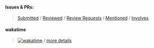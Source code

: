 #### Issues & PRs:
> [Submitted](https://github.com/pulls?q=is%3Apr+author%3Ayoshinorin+archived%3Afalse+-user%3Ayoshinorin+is%3Aopen) /
 [Reviewed](https://github.com/pulls?q=is%3Apr+archived%3Afalse+reviewed-by%3Ayoshinorin+is%3Aclosed+-user%3Ayoshinorin+is%3Aopen) /
 [Review Requests](https://github.com/pulls?q=is%3Apr+archived%3Afalse+is%3Aclosed+review-requested%3Ayoshinorin+-user%3Ayoshinorin+is%3Aopen) /
 [Mentioned](https://github.com/pulls?q=is%3Apr+archived%3Afalse+is%3Aclosed+mentions%3Ayoshinorin+-user%3Ayoshinorin+is%3Aopen) /
 [Involves](https://github.com/pulls?q=archived%3Afalse+involves%3Ayoshinorin+-user%3Ayoshinorin+is%3Aopen)

#### wakatime
> [![wakatime](https://wakatime.com/badge/user/e6eb83ec-d834-4844-9b5a-e6355bee42e5.svg)](https://wakatime.com/@e6eb83ec-d834-4844-9b5a-e6355bee42e5) / [more details](./wakatime/README.md)
